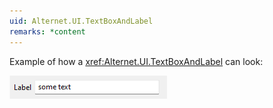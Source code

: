 ```yaml
---
uid: Alternet.UI.TextBoxAndLabel
remarks: *content
---
```


Example of how a <xref:Alternet.UI.TextBoxAndLabel> can look:

![TextBoxAndLabel](images/TextBoxAndLabel.png)
